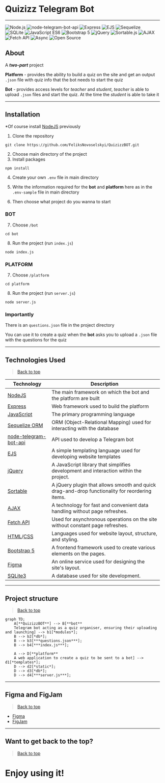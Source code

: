 # Quizizz Telegram Bot
---
![Node.js](https://img.shields.io/badge/Node.js-339933?style=for-the-badge&logo=nodedotjs&logoColor=white)
![node-telegram-bot-api](https://img.shields.io/badge/Node--Telegram--Bot--API-2CA5E0?style=for-the-badge&logo=telegram&logoColor=white)
![Express](https://img.shields.io/badge/Express.js-000000?style=for-the-badge&logo=express&logoColor=white)
![EJS](https://img.shields.io/badge/EJS-87C918?style=for-the-badge&logo=ejs&logoColor=white)
![Sequelize](https://img.shields.io/badge/Sequelize-52B0E7?style=for-the-badge&logo=sequelize&logoColor=white)
![SQLite](https://img.shields.io/badge/SQLite-003B57?style=for-the-badge&logo=sqlite&logoColor=white)
![JavaScript ES6](https://img.shields.io/badge/JavaScript-ES6-F7DF1E?style=for-the-badge&logo=javascript&logoColor=black)
![Bootstrap 5](https://img.shields.io/badge/Bootstrap%205-563D7C?style=for-the-badge&logo=bootstrap&logoColor=white)
![jQuery](https://img.shields.io/badge/jQuery-0769AD?style=for-the-badge&logo=jquery&logoColor=white)
![Sortable.js](https://img.shields.io/badge/Sortable.js-7E7E7E?style=for-the-badge&logo=javascript&logoColor=white)
![AJAX](https://img.shields.io/badge/AJAX-00A7E1?style=for-the-badge&logo=ajax&logoColor=white)
![Fetch API](https://img.shields.io/badge/Fetch%20API-Enabled-007acc?style=for-the-badge&logo=javascript)
![Async](https://img.shields.io/badge/Async-Enabled-007acc?style=for-the-badge&logo=javascript)
![Open Source](https://img.shields.io/badge/Open%20Source-%E2%9D%A4-red?style=for-the-badge)

## About
A ***two-part*** project

**Platform** - provides the ability to build a quiz on the site and get an output `.json` file with quiz info that the bot needs to start the quiz

**Bot** - provides access levels for *teacher* and *student*, *teacher* is able to upload `.json` files and start the quiz. At the time the *student* is able to take it

---
## Installation
*Of course install [NodeJS](https://nodejs.org/en) previously


1. Clone the repository
```
git clone https://github.com/FeliksNovoselskyi/QuizizzBOT.git
```
2. Choose main directory of the project
3. Install packages
```
npm install
```
4. Create your own `.env` file in main directory

5. Write the information required for the **bot** and **platform** here as in the `.env-sample` file in main directory

6. Then choose what project do you wanna to start
### BOT
7. Choose `/bot`
```
cd bot
```

8. Run the project (run `index.js`)
```
node index.js
```

### PLATFORM
7. Choose `/platform`
```
cd platform
```

8. Run the project (run `server.js`)
```
node server.js
```

### Importantly
There is an `questions.json` file in the project directory

You can use it to create a quiz when the **bot** asks you to upload a `.json` file with the questions for the quiz

---
## Technologies Used
>[Back to top](#quizizz-telegram-bot)

| **Technology**  | **Description** |
| ------------- | -------------      |
| [NodeJS](https://nodejs.org/uk)       | The main framework on which the bot and the platform are built  |
| [Express](https://expressjs.com/)  | Web framework used to build the platform  |
| [JavaScript](https://developer.mozilla.org/en-US/docs/Web/JavaScript)  | The primary programming language  |
| [Sequelize ORM](https://sequelize.org/)  | ORM (Object-Relational Mapping) used for interacting with the database  |
| [node-telegram-bot-api](https://www.npmjs.com/package/node-telegram-bot-api)  | API used to develop a Telegram bot  |
| [EJS](https://ejs.co/)      | A simple templating language used for developing website templates |
| [jQuery](https://jquery.com/)                                                  | A JavaScript library that simplifies development and interaction within the project.                              |
| [Sortable](https://jqueryui.com/sortable/)                                     | A jQuery plugin that allows smooth and quick drag-and-drop functionality for reordering items.                    |
| [AJAX](https://api.jquery.com/category/ajax/)                                  | A technology for fast and convenient data handling without page refreshes.                                        |
| [Fetch API](https://developer.mozilla.org/en-US/docs/Web/API/Fetch_API)        | Used for asynchronous operations on the site without constant page refreshes.                                     |
| [HTML](https://developer.mozilla.org/en-US/docs/Web/HTML)/[CSS](https://developer.mozilla.org/en-US/docs/Learn/CSS) | Languages used for website layout, structure, and styling.                   |
| [Bootstrap 5](https://getbootstrap.com/)                                       | A frontend framework used to create various elements on the pages.                                                |
| [Figma](https://help.figma.com/hc/en-us)                                       | An online service used for designing the site's layout.                                                           |
| [SQLite3](https://www.sqlite.org/docs.html)                                    | A database used for site development.                                                                             |

---
## Project structure
>[Back to top](#quizizz-telegram-bot)
```mermaid
graph TD;
    A[**QuizizzBOT**] --> B[**bot** 
    Telegram bot acting as a quiz organiser, ensuring their uploading and launching] --> b1[*modules*];
    B --> b2[*db*];
    B --> b3[***questions.json***];
    B --> b4[***index.js***];

    A --> D[**platform**
    A web application to create a quiz to be sent to a bot] --> d1[*templates*];
    D --> d2[*static*];
    D --> d3[*db*];
    D --> d4[***server.js***];
```

---
## Figma and FigJam
>[Back to top](#quizizz-telegram-bot)
* [Figma](https://www.figma.com/design/jMjdkaAEDIh5ONLtelxzi7/QuizizzBOT-Platform?node-id=0-1&t=Y2RKr0VkKNAYPncM-1)
* [FigJam](https://www.figma.com/board/AZD4TR2pNnDRlWKSJgVxKp/QuizizzBOT-Structure?node-id=0-1&t=FxYQlPNAcjUQaIe8-1)

---
## Want to get back to the top?
>[Back to top](#quizizz-telegram-bot)
# Enjoy using it!